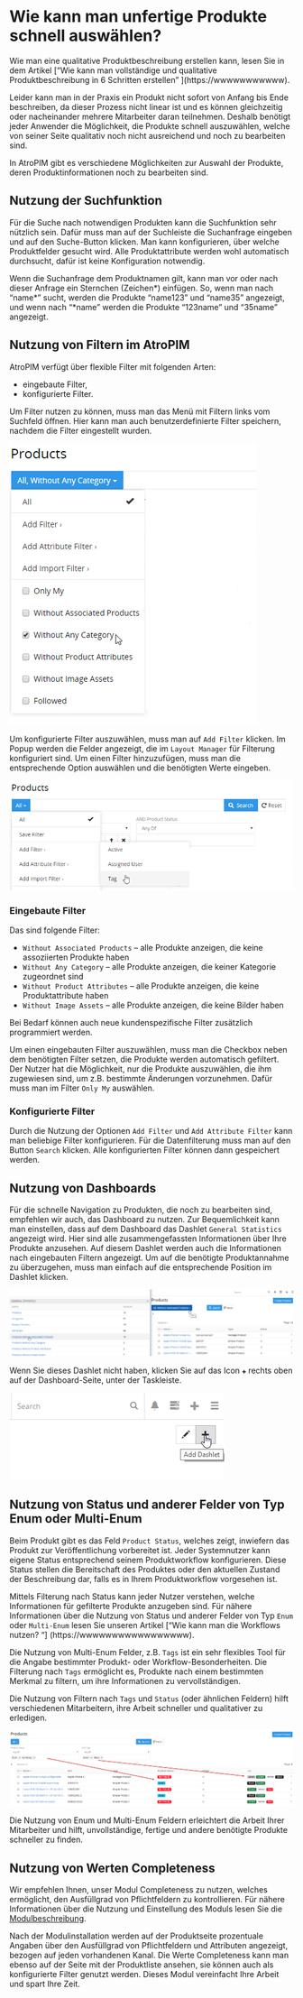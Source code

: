 # Wie kann man unfertige Produkte schnell auswählen?

Wie man eine qualitative Produktbeschreibung erstellen kann, lesen Sie in dem Artikel \[“Wie kann man vollständige und qualitative Produktbeschreibung in 6 Schritten erstellen” \](https://wwwwwwwwwww).

Leider kann man in der Praxis ein Produkt nicht sofort von Anfang bis Ende beschreiben, da dieser Prozess nicht linear ist und es können gleichzeitig oder nacheinander mehrere Mitarbeiter daran teilnehmen. Deshalb benötigt jeder Anwender die Möglichkeit, die Produkte schnell auszuwählen, welche von seiner Seite qualitativ noch nicht ausreichend und noch zu bearbeiten sind. 

In AtroPIM gibt es verschiedene Möglichkeiten zur Auswahl der Produkte, deren Produktinformationen noch zu bearbeiten sind.

## Nutzung der Suchfunktion

Für die Suche nach notwendigen Produkten kann die Suchfunktion sehr nützlich sein. Dafür muss man auf der Suchleiste die Suchanfrage eingeben und auf den Suche-Button klicken. Man kann konfigurieren, über welche Produktfelder gesucht wird. Alle Produktattribute werden wohl automatisch durchsucht, dafür ist keine Konfiguration notwendig.

Wenn die Suchanfrage dem Produktnamen gilt, kann man vor oder nach dieser Anfrage ein Sternchen (Zeichen\*) einfügen. So, wenn man nach “name\*” sucht, werden die Produkte “name123” und “name35” angezeigt, und wenn nach “\*name” werden die Produkte “123name” und “35name” angezeigt.

## Nutzung von Filtern im AtroPIM

AtroPIM verfügt über flexible Filter mit folgenden Arten:

-   eingebaute Filter,
-   konfigurierte Filter.

Um Filter nutzen zu können, muss man das Menü mit Filtern links vom Suchfeld öffnen. Hier kann man auch benutzerdefinierte Filter speichern, nachdem die Filter eingestellt wurden.

![](../../_assets/how-tos/unfertige-produkte-schnell-auswaehlen/image10.png)

Um konfigurierte Filter auszuwählen, muss man auf `Add Filter` klicken. Im Popup werden die Felder angezeigt, die im `Layout Manager` für Filterung konfiguriert sind. Um einen Filter hinzuzufügen, muss man die entsprechende Option auswählen und die benötigten Werte eingeben.

![](../../_assets/how-tos/unfertige-produkte-schnell-auswaehlen/image9.png)

### Eingebaute Filter

Das sind folgende Filter:

-   `Without Associated Products` – alle Produkte anzeigen, die keine assoziierten Produkte haben
-   `Without Any Category` – alle Produkte anzeigen, die keiner Kategorie zugeordnet sind
-   `Without Product Attributes` – alle Produkte anzeigen, die keine Produktattribute haben
-   `Without Image Assets` – alle Produkte anzeigen, die keine Bilder haben

Bei Bedarf können auch neue kundenspezifische Filter zusätzlich programmiert werden.

Um einen eingebauten Filter auszuwählen, muss man die Checkbox neben dem benötigten Filter setzen, die Produkte werden automatisch gefiltert. Der Nutzer hat die Möglichkeit, nur die Produkte auszuwählen, die ihm zugewiesen sind, um z.B. bestimmte Änderungen vorzunehmen. Dafür muss man im Filter `Only My` auswählen.

### Konfigurierte Filter

Durch die Nutzung der Optionen `Add Filter` und `Add Attribute Filter` kann man beliebige Filter konfigurieren. Für die Datenfilterung muss man auf den Button `Search` klicken. Alle konfigurierten Filter können dann gespeichert werden.

## Nutzung von Dashboards

Für die schnelle Navigation zu Produkten, die noch zu bearbeiten sind, empfehlen wir auch, das Dashboard zu nutzen. Zur Bequemlichkeit kann man einstellen, dass auf dem Dashboard das Dashlet `General Statistics` angezeigt wird. Hier sind alle zusammengefassten Informationen über Ihre Produkte anzusehen. Auf diesem Dashlet werden auch die Informationen nach eingebauten Filtern angezeigt. Um auf die benötigte Produktannahme zu überzugehen, muss man einfach auf die entsprechende Position im Dashlet klicken.

![](../../_assets/how-tos/unfertige-produkte-schnell-auswaehlen/image22.png)

Wenn Sie dieses Dashlet nicht haben, klicken Sie auf das Icon `✚` rechts oben auf der Dashboard-Seite, unter der Taskleiste.

![](../../_assets/how-tos/unfertige-produkte-schnell-auswaehlen/image38.png)

## Nutzung von Status und anderer Felder von Typ Enum oder Multi-Enum

Beim Produkt gibt es das Feld `Product Status`, welches zeigt, inwiefern das Produkt zur Veröffentlichung vorbereitet ist. Jeder Systemnutzer kann eigene Status entsprechend seinem Produktworkflow konfigurieren. Diese Status stellen die Bereitschaft des Produktes oder den aktuellen Zustand der Beschreibung dar, falls es in Ihrem Produktworkflow vorgesehen ist.

Mittels Filterung nach Status kann jeder Nutzer verstehen, welche Informationen für gefilterte Produkte anzugeben sind. Für nähere Informationen über die Nutzung von Status und anderer Felder von Typ `Enum` oder `Multi-Enum` lesen Sie unseren Artikel \[“Wie kann man die Workflows nutzen? “\] (https://wwwwwwwwwwwwwwwww).

Die Nutzung von Multi-Enum Felder, z.B. `Tags` ist ein sehr flexibles Tool für die Angabe bestimmter Produkt- oder Workflow-Besonderheiten. Die Filterung nach `Tags` ermöglicht es, Produkte nach einem bestimmten Merkmal zu filtern, um ihre Informationen zu vervollständigen.

Die Nutzung von Filtern nach `Tags` und `Status` (oder ähnlichen Feldern) hilft verschiedenen Mitarbeitern, ihre Arbeit schneller und qualitativer zu erledigen.

![](../../_assets/how-tos/unfertige-produkte-schnell-auswaehlen/image55.png)

Die Nutzung von Enum und Multi-Enum Feldern erleichtert die Arbeit Ihrer Mitarbeiter und hilft, unvollständige, fertige und andere benötigte Produkte schneller zu finden.

## Nutzung von Werten Completeness

Wir empfehlen Ihnen, unser Modul Completeness zu nutzen, welches ermöglicht, den Ausfüllgrad von Pflichtfeldern zu kontrollieren. Für nähere Informationen über die Nutzung und Einstellung des Moduls lesen Sie die [Modulbeschreibung](https://atropim.com/de/shop/completeness).

Nach der Modulinstallation werden auf der Produktseite prozentuale Angaben über den Ausfüllgrad von Pflichtfeldern und Attributen angezeigt, bezogen auf jeden vorhandenen Kanal. Die Werte Completeness kann man ebenso auf der Seite mit der Produktliste ansehen, sie können auch als konfigurierte Filter genutzt werden. Dieses Modul vereinfacht Ihre Arbeit und spart Ihre Zeit.
